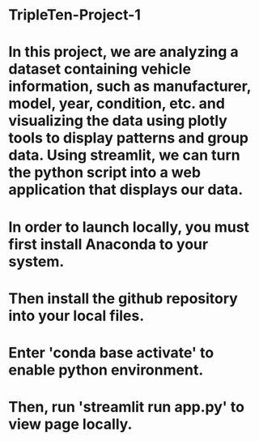 # TripleTen-Project-1
# In this project, we are analyzing a dataset containing vehicle information, such as manufacturer, model, year, condition, etc. and visualizing the data using plotly tools to display patterns and group data. Using streamlit, we can turn the python script into a web application that displays our data.

# In order to launch locally, you must first install Anaconda to your system. 
# Then install the github repository into your local files.
# Enter 'conda base activate' to enable python environment.
# Then, run 'streamlit run app.py' to view page locally.